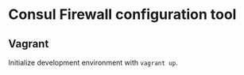 # Consul Firewall configuration tool

## Vagrant

Initialize development environment with `vagrant up`.
